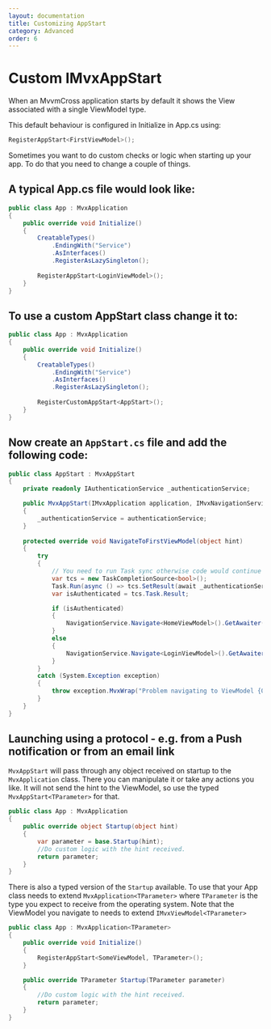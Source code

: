 ```yaml
---
layout: documentation
title: Customizing AppStart
category: Advanced
order: 6
---
```


# Custom IMvxAppStart

When an MvvmCross application starts by default it shows the View associated with a single ViewModel type.

This default behaviour is configured in Initialize in App.cs using:
```c#
RegisterAppStart<FirstViewModel>();
```

Sometimes you want to do custom checks or logic when starting up your app. To do that you need to change a couple of things.

## A typical App.cs file would look like:

```c#
public class App : MvxApplication
{
	public override void Initialize()
	{
		CreatableTypes()
			.EndingWith("Service")
			.AsInterfaces()
			.RegisterAsLazySingleton();
			
		RegisterAppStart<LoginViewModel>();
	}
}
```

## To use a custom AppStart class change it to:

```c#
public class App : MvxApplication
{
	public override void Initialize()
	{
		CreatableTypes()
			.EndingWith("Service")
			.AsInterfaces()
			.RegisterAsLazySingleton();
			
		RegisterCustomAppStart<AppStart>();
	}
}
```

## Now create an `AppStart.cs` file and add the following code:

```c#
public class AppStart : MvxAppStart
{
	private readonly IAuthenticationService _authenticationService;

	public MvxAppStart(IMvxApplication application, IMvxNavigationService navigationService, IAuthenticationService authenticationService) : base(application, navigationService)
	{
		_authenticationService = authenticationService;
	}
	
	protected override void NavigateToFirstViewModel(object hint)
	{
		try
		{
			// You need to run Task sync otherwise code would continue before completing.
			var tcs = new TaskCompletionSource<bool>();
			Task.Run(async () => tcs.SetResult(await _authenticationService.IsAuthenticated()));
			var isAuthenticated = tcs.Task.Result;

			if (isAuthenticated)
			{
				NavigationService.Navigate<HomeViewModel>().GetAwaiter().GetResult();
			}
			else
			{
				NavigationService.Navigate<LoginViewModel>().GetAwaiter().GetResult();
			}
		}
		catch (System.Exception exception)
		{
			throw exception.MvxWrap("Problem navigating to ViewModel {0}", typeof(TViewModel).Name);
		}
	}
}
```

## Launching using a protocol - e.g. from a Push notification or from an email link

`MvxAppStart` will pass through any object received on startup to the `MvxApplication` class. There you can manipulate it or take any actions you like. It will not send the hint to the ViewModel, so use the typed `MvxAppStart<TParameter>` for that.

```c#
public class App : MvxApplication
{
	public override object Startup(object hint)
	{
		var parameter = base.Startup(hint);
		//Do custom logic with the hint received.
		return parameter;
	}
}
```

There is also a typed version of the `Startup` available. To use that your App class needs to extend `MvxApplication<TParameter>` where `TParameter` is the type you expect to receive from the operating system. Note that the ViewModel you navigate to needs to extend `IMvxViewModel<TParameter>`

```c#
public class App : MvxApplication<TParameter>
{
	public override void Initialize()
	{
		RegisterAppStart<SomeViewModel, TParameter>();
	}

	public override TParameter Startup(TParameter parameter)
	{
		//Do custom logic with the hint received.
		return parameter;
	}
}
```

